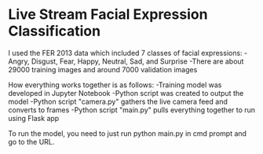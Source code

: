 # Live Stream Facial Expression Classification

I used the FER 2013 data which included 7 classes of facial expressions:
  -Angry, Disgust, Fear, Happy, Neutral, Sad, and Surprise
  -There are about 29000 training images and around 7000 validation images
  
How everything works together is as follows:
  -Training model was developed in Jupyter Notebook
  -Python script was created to output the model
  -Python script "camera.py" gathers the live camera feed and converts to frames
  -Python script "main.py" pulls everything together to run using Flask app

To run the model, you need to just run python main.py in cmd prompt and go to the URL.
